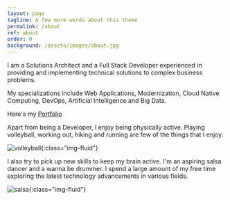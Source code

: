 ```yaml
---
layout: page
tagline: A few more words about this theme
permalink: /about
ref: about
order: 0
background: /assets/images/about.jpg
---
```


I am a Solutions Architect and a Full Stack Developer experienced in providing and implementing technical solutions to complex business problems. 

My specializations include Web Applications, Modernization, Cloud Native Computing, DevOps, Artificial Intelligence and Big Data.

Here's my [Portfolio](https://abhishekbhujaballi.me/)

Apart from being a Developer, I enjoy being physically active. Playing volleyball, working out, hiking and running are few of the things that I enjoy.

![volleyball](https://media.giphy.com/media/fwVym0cMgLrmpk1XDO/giphy.gif){:class="img-fluid"}

I also try to pick up new skills to keep my brain active. I'm an aspiring salsa dancer and a wanna be drummer. I spend a large amount of my free time exploring the latest technology advancements in various fields.

![salsa](https://media.giphy.com/media/xUySTsI1rfMyzHehuo/giphy.gif){:class="img-fluid"}